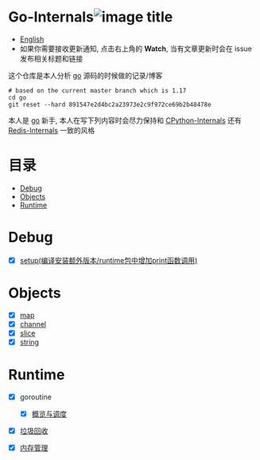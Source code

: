 # Go-Internals![image title](http://www.zpoint.xyz:8080/count/tag.svg?url=github%2Fgo-Internals-CN)
* [English](https://github.com/zpoint/Go-Internals)
* 如果你需要接收更新通知, 点击右上角的 **Watch**, 当有文章更新时会在 issue 发布相关标题和链接

这个仓库是本人分析 [go](https://github.com/golang/go) 源码的时候做的记录/博客

```shell script
# based on the current master branch which is 1.17
cd go
git reset --hard 891547e2d4bc2a23973e2c9f972ce69b2b48478e
```

本人是 [go](https://github.com/golang/go) 新手, 本人在写下列内容时会尽力保持和 [CPython-Internals](https://github.com/zpoint/CPython-Internals) 还有 [Redis-Internals](https://github.com/zpoint/Redis-Internals) 一致的风格



# 目录

* [Debug](#Debug)
* [Objects](#Objects)
* [Runtime](#Runtime)

# Debug

- [x] [setup(编译安装额外版本/runtime包中增加print函数调用)](https://github.com/zpoint/Go-Internals/blob/1.15/debug/setup/setup_cn.md)

# Objects

- [x] [map](https://github.com/zpoint/Go-Internals/blob/1.15/objects/map/map_cn.md)
- [x] [channel](https://github.com/zpoint/Go-Internals/blob/1.15/objects/chan/chan_cn.md)
- [x] [slice](https://github.com/zpoint/Go-Internals/blob/master/objects/slice/slice_cn.md)
- [x] [string](https://github.com/zpoint/Go-Internals/blob/master/objects/string/string_cn.md)

# Runtime

- [x] goroutine
	- [x] [概览与调度](https://github.com/zpoint/Go-Internals/blob/1.15/runtime/goroutine/goroutine_cn.md)
- [x] [垃圾回收](https://github.com/zpoint/Go-Internals/blob/1.15/runtime/gc/gc_cn.md)
- [x] [内存管理](https://github.com/zpoint/Go-Internals/blob/1.15/runtime/memory_management/memory_management_cn.md)


